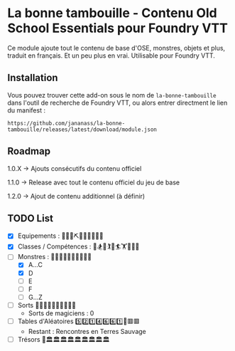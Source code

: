 # La bonne tambouille - Contenu Old School Essentials pour Foundry VTT

Ce module ajoute tout le contenu de base d'OSE, monstres, objets et plus, traduit en français. Et un peu plus en vrai. Utilisable pour Foundry VTT.

## Installation

Vous pouvez trouver cette add-on sous le nom de `la-bonne-tambouille` dans l'outil de recherche de Foundry VTT, ou alors entrer directment le lien du manifest :

```https://github.com/jananass/la-bonne-tambouille/releases/latest/download/module.json```

## Roadmap

1.0.X -> Ajouts consécutifs du contenu officiel

1.1.0 -> Release avec tout le contenu officiel du jeu de base

1.2.0 -> Ajout de contenu additionnel (à définir)

## TODO List

- [X] Equipements : :wrench::hammer::wrench::pick::wrench::hammer::wrench::hammer::wrench::department_store:
- [X] Classes / Compétences : :princess::snowboarder::person_with_turban::golfing::guard::surfer::weight_lifting::horse_racing::construction_worker::muscle:
- [ ] Monstres : :wolf::bee::dragon_face::sheep::sheep::sheep::sheep::sheep::sheep::sheep:
    - [X] A...C
    - [X] D
    - [ ] E
    - [ ] F
    - [ ] G...Z
- [ ] Sorts :scroll::notebook::crystal_ball::star2::rabbit2::mage::evergreen_tree::evergreen_tree::evergreen_tree::evergreen_tree:
    - Sorts de magiciens : 0  
- [ ] Tables d'Aléatoires :five::two::one::four::six::six::one::game_die::red_square::red_square:
    - Restant : Rencontres en Terres Sauvage
- [ ] Trésors :mag_right::classical_building::classical_building::classical_building::classical_building::classical_building::classical_building::classical_building::classical_building::classical_building:
